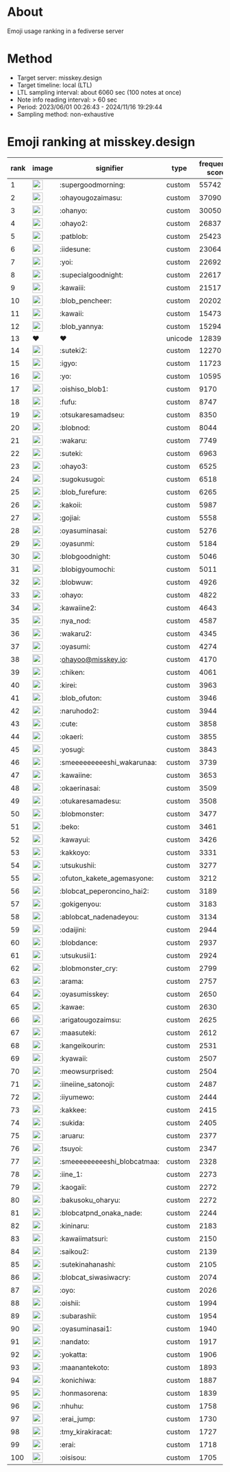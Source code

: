 # About
Emoji usage ranking in a fediverse server

# Method
- Target server: misskey.design
- Target timeline: local (LTL)
- LTL sampling interval: about 6060 sec (100 notes at once)
- Note info reading interval: > 60 sec
- Period: 2023/06/01 00:26:43 - 2024/11/16 19:29:44 
- Sampling method: non-exhaustive

# Emoji ranking at misskey.design

|rank|image|signifier|type|frequency score|
|----|----|----|----|----|
|1|<img height="24" src="https://misskey.design/emoji/supergoodmorning.webp">|:supergoodmorning:|custom|55742|
|2|<img height="24" src="https://misskey.design/emoji/ohayougozaimasu.webp">|:ohayougozaimasu:|custom|37090|
|3|<img height="24" src="https://misskey.design/emoji/ohanyo.webp">|:ohanyo:|custom|30050|
|4|<img height="24" src="https://misskey.design/emoji/ohayo2.webp">|:ohayo2:|custom|26837|
|5|<img height="24" src="https://misskey.design/emoji/patblob.webp">|:patblob:|custom|25423|
|6|<img height="24" src="https://misskey.design/emoji/iidesune.webp">|:iidesune:|custom|23064|
|7|<img height="24" src="https://misskey.design/emoji/yoi.webp">|:yoi:|custom|22692|
|8|<img height="24" src="https://misskey.design/emoji/supecialgoodnight.webp">|:supecialgoodnight:|custom|22617|
|9|<img height="24" src="https://misskey.design/emoji/kawaiii.webp">|:kawaiii:|custom|21517|
|10|<img height="24" src="https://misskey.design/emoji/blob_pencheer.webp">|:blob_pencheer:|custom|20202|
|11|<img height="24" src="https://misskey.design/emoji/kawaii.webp">|:kawaii:|custom|15473|
|12|<img height="24" src="https://misskey.design/emoji/blob_yannya.webp">|:blob_yannya:|custom|15294|
|13|❤|❤|unicode|12839|
|14|<img height="24" src="https://misskey.design/emoji/suteki2.webp">|:suteki2:|custom|12270|
|15|<img height="24" src="https://misskey.design/emoji/igyo.webp">|:igyo:|custom|11723|
|16|<img height="24" src="https://misskey.design/emoji/yo.webp">|:yo:|custom|10595|
|17|<img height="24" src="https://misskey.design/emoji/oishiso_blob1.webp">|:oishiso_blob1:|custom|9170|
|18|<img height="24" src="https://misskey.design/emoji/fufu.webp">|:fufu:|custom|8747|
|19|<img height="24" src="https://misskey.design/emoji/otsukaresamadseu.webp">|:otsukaresamadseu:|custom|8350|
|20|<img height="24" src="https://misskey.design/emoji/blobnod.webp">|:blobnod:|custom|8044|
|21|<img height="24" src="https://misskey.design/emoji/wakaru.webp">|:wakaru:|custom|7749|
|22|<img height="24" src="https://misskey.design/emoji/suteki.webp">|:suteki:|custom|6963|
|23|<img height="24" src="https://misskey.design/emoji/ohayo3.webp">|:ohayo3:|custom|6525|
|24|<img height="24" src="https://misskey.design/emoji/sugokusugoi.webp">|:sugokusugoi:|custom|6518|
|25|<img height="24" src="https://misskey.design/emoji/blob_furefure.webp">|:blob_furefure:|custom|6265|
|26|<img height="24" src="https://misskey.design/emoji/kakoii.webp">|:kakoii:|custom|5987|
|27|<img height="24" src="https://misskey.design/emoji/gojiai.webp">|:gojiai:|custom|5558|
|28|<img height="24" src="https://misskey.design/emoji/oyasuminasai.webp">|:oyasuminasai:|custom|5276|
|29|<img height="24" src="https://misskey.design/emoji/oyasunmi.webp">|:oyasunmi:|custom|5184|
|30|<img height="24" src="https://misskey.design/emoji/blobgoodnight.webp">|:blobgoodnight:|custom|5046|
|31|<img height="24" src="https://misskey.design/emoji/blobigyoumochi.webp">|:blobigyoumochi:|custom|5011|
|32|<img height="24" src="https://misskey.design/emoji/blobwuw.webp">|:blobwuw:|custom|4926|
|33|<img height="24" src="https://misskey.design/emoji/ohayo.webp">|:ohayo:|custom|4822|
|34|<img height="24" src="https://misskey.design/emoji/kawaiine2.webp">|:kawaiine2:|custom|4643|
|35|<img height="24" src="https://misskey.design/emoji/nya_nod.webp">|:nya_nod:|custom|4587|
|36|<img height="24" src="https://misskey.design/emoji/wakaru2.webp">|:wakaru2:|custom|4345|
|37|<img height="24" src="https://misskey.design/emoji/oyasumi.webp">|:oyasumi:|custom|4274|
|38|<img height="24" src="https://misskey.design/emoji/ohayoo.webp">|:ohayoo@misskey.io:|custom|4170|
|39|<img height="24" src="https://misskey.design/emoji/chiken.webp">|:chiken:|custom|4061|
|40|<img height="24" src="https://misskey.design/emoji/kirei.webp">|:kirei:|custom|3963|
|41|<img height="24" src="https://misskey.design/emoji/blob_ofuton.webp">|:blob_ofuton:|custom|3946|
|42|<img height="24" src="https://misskey.design/emoji/naruhodo2.webp">|:naruhodo2:|custom|3944|
|43|<img height="24" src="https://misskey.design/emoji/cute.webp">|:cute:|custom|3858|
|44|<img height="24" src="https://misskey.design/emoji/okaeri.webp">|:okaeri:|custom|3855|
|45|<img height="24" src="https://misskey.design/emoji/yosugi.webp">|:yosugi:|custom|3843|
|46|<img height="24" src="https://misskey.design/emoji/smeeeeeeeeeshi_wakarunaa.webp">|:smeeeeeeeeeshi_wakarunaa:|custom|3739|
|47|<img height="24" src="https://misskey.design/emoji/kawaiine.webp">|:kawaiine:|custom|3653|
|48|<img height="24" src="https://misskey.design/emoji/okaerinasai.webp">|:okaerinasai:|custom|3509|
|49|<img height="24" src="https://misskey.design/emoji/otukaresamadesu.webp">|:otukaresamadesu:|custom|3508|
|50|<img height="24" src="https://misskey.design/emoji/blobmonster.webp">|:blobmonster:|custom|3477|
|51|<img height="24" src="https://misskey.design/emoji/beko.webp">|:beko:|custom|3461|
|52|<img height="24" src="https://misskey.design/emoji/kawayui.webp">|:kawayui:|custom|3426|
|53|<img height="24" src="https://misskey.design/emoji/kakkoyo.webp">|:kakkoyo:|custom|3331|
|54|<img height="24" src="https://misskey.design/emoji/utsukushii.webp">|:utsukushii:|custom|3277|
|55|<img height="24" src="https://misskey.design/emoji/ofuton_kakete_agemasyone.webp">|:ofuton_kakete_agemasyone:|custom|3212|
|56|<img height="24" src="https://misskey.design/emoji/blobcat_peperoncino_hai2.webp">|:blobcat_peperoncino_hai2:|custom|3189|
|57|<img height="24" src="https://misskey.design/emoji/gokigenyou.webp">|:gokigenyou:|custom|3183|
|58|<img height="24" src="https://misskey.design/emoji/ablobcat_nadenadeyou.webp">|:ablobcat_nadenadeyou:|custom|3134|
|59|<img height="24" src="https://misskey.design/emoji/odaijini.webp">|:odaijini:|custom|2944|
|60|<img height="24" src="https://misskey.design/emoji/blobdance.webp">|:blobdance:|custom|2937|
|61|<img height="24" src="https://misskey.design/emoji/utsukusii1.webp">|:utsukusii1:|custom|2924|
|62|<img height="24" src="https://misskey.design/emoji/blobmonster_cry.webp">|:blobmonster_cry:|custom|2799|
|63|<img height="24" src="https://misskey.design/emoji/arama.webp">|:arama:|custom|2757|
|64|<img height="24" src="https://misskey.design/emoji/oyasumisskey.webp">|:oyasumisskey:|custom|2650|
|65|<img height="24" src="https://misskey.design/emoji/kawae.webp">|:kawae:|custom|2630|
|66|<img height="24" src="https://misskey.design/emoji/arigatougozaimsu.webp">|:arigatougozaimsu:|custom|2625|
|67|<img height="24" src="https://misskey.design/emoji/maasuteki.webp">|:maasuteki:|custom|2612|
|68|<img height="24" src="https://misskey.design/emoji/kangeikourin.webp">|:kangeikourin:|custom|2531|
|69|<img height="24" src="https://misskey.design/emoji/kyawaii.webp">|:kyawaii:|custom|2507|
|70|<img height="24" src="https://misskey.design/emoji/meowsurprised.webp">|:meowsurprised:|custom|2504|
|71|<img height="24" src="https://misskey.design/emoji/iineiine_satonoji.webp">|:iineiine_satonoji:|custom|2487|
|72|<img height="24" src="https://misskey.design/emoji/iiyumewo.webp">|:iiyumewo:|custom|2444|
|73|<img height="24" src="https://misskey.design/emoji/kakkee.webp">|:kakkee:|custom|2415|
|74|<img height="24" src="https://misskey.design/emoji/sukida.webp">|:sukida:|custom|2405|
|75|<img height="24" src="https://misskey.design/emoji/aruaru.webp">|:aruaru:|custom|2377|
|76|<img height="24" src="https://misskey.design/emoji/tsuyoi.webp">|:tsuyoi:|custom|2347|
|77|<img height="24" src="https://misskey.design/emoji/smeeeeeeeeeshi_blobcatmaa.webp">|:smeeeeeeeeeshi_blobcatmaa:|custom|2328|
|78|<img height="24" src="https://misskey.design/emoji/iine_1.webp">|:iine_1:|custom|2273|
|79|<img height="24" src="https://misskey.design/emoji/kaogaii.webp">|:kaogaii:|custom|2272|
|80|<img height="24" src="https://misskey.design/emoji/bakusoku_oharyu.webp">|:bakusoku_oharyu:|custom|2272|
|81|<img height="24" src="https://misskey.design/emoji/blobcatpnd_onaka_nade.webp">|:blobcatpnd_onaka_nade:|custom|2244|
|82|<img height="24" src="https://misskey.design/emoji/kininaru.webp">|:kininaru:|custom|2183|
|83|<img height="24" src="https://misskey.design/emoji/kawaiimatsuri.webp">|:kawaiimatsuri:|custom|2150|
|84|<img height="24" src="https://misskey.design/emoji/saikou2.webp">|:saikou2:|custom|2139|
|85|<img height="24" src="https://misskey.design/emoji/sutekinahanashi.webp">|:sutekinahanashi:|custom|2105|
|86|<img height="24" src="https://misskey.design/emoji/blobcat_siwasiwacry.webp">|:blobcat_siwasiwacry:|custom|2074|
|87|<img height="24" src="https://misskey.design/emoji/oyo.webp">|:oyo:|custom|2026|
|88|<img height="24" src="https://misskey.design/emoji/oishii.webp">|:oishii:|custom|1994|
|89|<img height="24" src="https://misskey.design/emoji/subarashii.webp">|:subarashii:|custom|1954|
|90|<img height="24" src="https://misskey.design/emoji/oyasuminasai1.webp">|:oyasuminasai1:|custom|1940|
|91|<img height="24" src="https://misskey.design/emoji/nandato.webp">|:nandato:|custom|1917|
|92|<img height="24" src="https://misskey.design/emoji/yokatta.webp">|:yokatta:|custom|1906|
|93|<img height="24" src="https://misskey.design/emoji/maanantekoto.webp">|:maanantekoto:|custom|1893|
|94|<img height="24" src="https://misskey.design/emoji/konichiwa.webp">|:konichiwa:|custom|1887|
|95|<img height="24" src="https://misskey.design/emoji/honmasorena.webp">|:honmasorena:|custom|1839|
|96|<img height="24" src="https://misskey.design/emoji/nhuhu.webp">|:nhuhu:|custom|1758|
|97|<img height="24" src="https://misskey.design/emoji/erai_jump.webp">|:erai_jump:|custom|1730|
|98|<img height="24" src="https://misskey.design/emoji/tmy_kirakiracat.webp">|:tmy_kirakiracat:|custom|1727|
|99|<img height="24" src="https://misskey.design/emoji/erai.webp">|:erai:|custom|1718|
|100|<img height="24" src="https://misskey.design/emoji/oisisou.webp">|:oisisou:|custom|1705|
